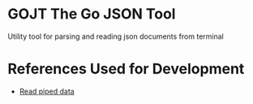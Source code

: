 # GOJT The Go JSON Tool

Utility tool for parsing and reading json documents from terminal

# References Used for Development

- [Read piped data](https://flaviocopes.com/go-shell-pipes/)
